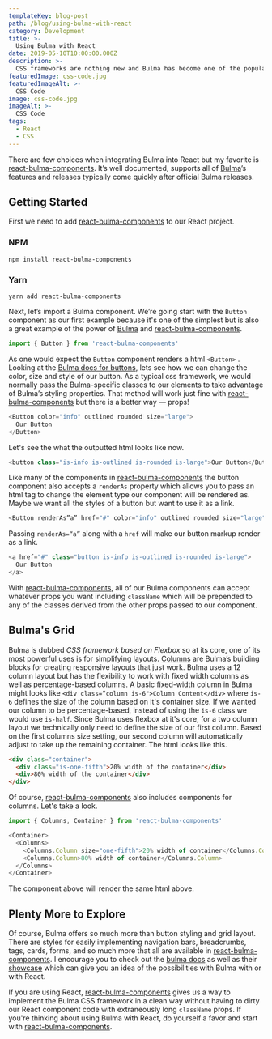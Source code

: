 ```yaml
---
templateKey: blog-post
path: /blog/using-bulma-with-react
category: Development
title: >-
  Using Bulma with React
date: 2019-05-10T10:00:00.000Z
description: >-
  CSS frameworks are nothing new and Bulma has become one of the popular choices for rapid frontend prototyping and development.
featuredImage: css-code.jpg
featuredImageAlt: >-
  CSS Code
image: css-code.jpg
imageAlt: >-
  CSS Code
tags:
  - React
  - CSS
---
```


There are few choices when integrating Bulma into React but my favorite is [react-bulma-components](https://github.com/couds/react-bulma-components). It’s well documented, supports all of [Bulma](https://bulma.io/)’s features and releases typically come quickly after official Bulma releases.

## Getting Started

First we need to add [react-bulma-components](https://github.com/couds/react-bulma-components) to our React project.

### NPM

`npm install react-bulma-components`

### Yarn

`yarn add react-bulma-components`

Next, let’s import a Bulma component. We’re going start with the `Button` component as our first example because it's one of the simplest but is also a great example of the power of [Bulma](https://bulma.io/) and [react-bulma-components](https://github.com/couds/react-bulma-components).

```javascript
import { Button } from 'react-bulma-components'
```

As one would expect the `Button` component renders a html `<Button>` . Looking at the [Bulma docs for buttons](https://bulma.io/documentation/elements/button/), lets see how we can change the color, size and style of our button. As a typical css framework, we would normally pass the Bulma-specific classes to our elements to take advantage of Bulma’s styling properties. That method will work just fine with [react-bulma-components](https://github.com/couds/react-bulma-components) but there is a better way &mdash; props!

```javascript
<Button color="info" outlined rounded size="large">
  Our Button
</Button>
```

Let's see the what the outputted html looks like now.

```javascript
<button class="is-info is-outlined is-rounded is-large">Our Button</Button>
```

Like many of the components in [react-bulma-components](https://github.com/couds/react-bulma-components) the button component also accepts a `renderAs` property which allows you to pass an html tag to change the element type our component will be rendered as. Maybe we want all the styles of a button but want to use it as a link.

```javascript
<Button renderAs”a” href="#" color="info" outlined rounded size="large">Our Button</Button>
```

Passing `renderAs=“a”` along with a `href` will make our button markup render as a link.

```javascript
<a href="#" class="button is-info is-outlined is-rounded is-large">
  Our Button
</a>
```

With [react-bulma-components](https://github.com/couds/react-bulma-components), all of our Bulma components can accept whatever props you want including `className` which will be prepended to any of the classes derived from the other props passed to our component.

## Bulma's Grid

Bulma is dubbed _CSS framework based on Flexbox_ so at its core, one of its most powerful uses is for simplifying layouts. [Columns](https://bulma.io/documentation/columns/) are Bulma’s building blocks for creating responsive layouts that just work. Bulma uses a 12 column layout but has the flexibility to work with fixed width columns as well as percentage-based columns. A basic fixed-width column in Bulma might looks like `<div class=“column is-6">Column Content</div>` where `is-6` defines the size of the column based on it's container size. If we wanted our column to be percentage-based, instead of using the `is-6` class we would use `is-half`. Since Bulma uses flexbox at it's core, for a two column layout we technically only need to define the size of our first column. Based on the first columns size setting, our second column will automatically adjust to take up the remaining container. The html looks like this.

```html
<div class="container">
  <div class="is-one-fifth">20% width of the container</div>
  <div>80% width of the container</div>
</div>
```

Of course, [react-bulma-components](https://github.com/couds/react-bulma-components) also includes components for columns. Let's take a look.

```javascript
import { Columns, Container } from 'react-bulma-components'
```

```javascript
<Container>
  <Columns>
    <Columns.Column size="one-fifth">20% width of container</Columns.Column>
    <Columns.Column>80% width of container</Columns.Column>
  </Columns>
</Container>
```

The component above will render the same html above.

## Plenty More to Explore

Of course, Bulma offers so much more than button styling and grid layout. There are styles for easily implementing navigation bars, breadcrumbs, tags, cards, forms, and so much more that all are available in [react-bulma-components](https://github.com/couds/react-bulma-components). I encourage you to check out the [bulma docs](https://bulma.io/documentation/) as well as their [showcase](https://bulma.io/expo/) which can give you an idea of the possibilities with Bulma with or with React.

If you are using React, [react-bulma-components](https://github.com/couds/react-bulma-components) gives us a way to implement the Bulma CSS framework in a clean way without having to dirty our React component code with extraneously long `className` props. If you're thinking about using Bulma with React, do yourself a favor and start with [react-bulma-components](https://github.com/couds/react-bulma-components).
